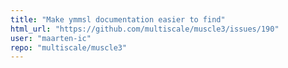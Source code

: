 ```yaml
---
title: "Make ymmsl documentation easier to find"
html_url: "https://github.com/multiscale/muscle3/issues/190"
user: "maarten-ic"
repo: "multiscale/muscle3"
---
```


